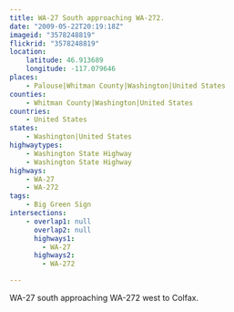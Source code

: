 ```yaml
---
title: WA-27 South approaching WA-272.
date: "2009-05-22T20:19:18Z"
imageid: "3578248819"
flickrid: "3578248819"
location:
    latitude: 46.913689
    longitude: -117.079646
places:
    - Palouse|Whitman County|Washington|United States
counties:
    - Whitman County|Washington|United States
countries:
    - United States
states:
    - Washington|United States
highwaytypes:
    - Washington State Highway
    - Washington State Highway
highways:
    - WA-27
    - WA-272
tags:
    - Big Green Sign
intersections:
    - overlap1: null
      overlap2: null
      highways1:
        - WA-27
      highways2:
        - WA-272

---
```

WA-27 south approaching WA-272 west to Colfax.